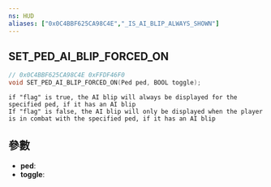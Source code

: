 ```yaml
---
ns: HUD
aliases: ["0x0C4BBF625CA98C4E","_IS_AI_BLIP_ALWAYS_SHOWN"]
---
```

## SET_PED_AI_BLIP_FORCED_ON

```c
// 0x0C4BBF625CA98C4E 0xFFDF46F0
void SET_PED_AI_BLIP_FORCED_ON(Ped ped, BOOL toggle);
```

```
if "flag" is true, the AI blip will always be displayed for the specified ped, if it has an AI blip  
If "flag" is false, the AI blip will only be displayed when the player is in combat with the specified ped, if it has an AI blip  
```

## 參數
* **ped**: 
* **toggle**: 

